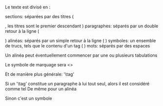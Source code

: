 Le texte est divisé en :

sections: séparées par des titres ( <section></section>, les titres sont le premier descendant )
paragraphes: séparés par un double retour à la ligne ( <p></p> )
alinéas: séparés par un simple retour à la ligne ( <span></span> )
symboles: un ensemble de trucs, tels que le contenu d'un tag ( <span></span> )
mots: séparés par des espaces

Un alinéa peut éventuellement commencer par une ou plusieurs tabulations

Le symbole de marquage sera <>

Et de manière plus générale: '\tag<content>'

Si un '\tag<content>' constitue un paragraphe à lui tout seul, alors il est considéré comme tel
De même pour un alinéa

Sinon c'est un symbole

